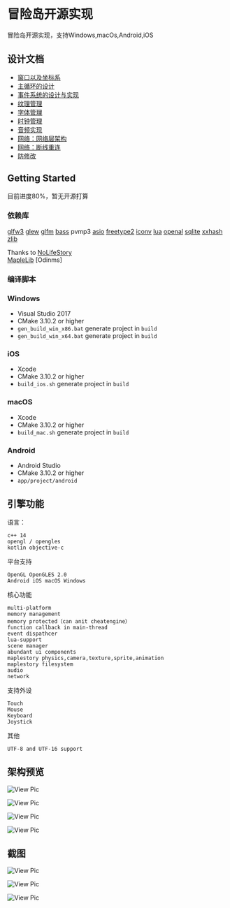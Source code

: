 # 冒险岛开源实现

冒险岛开源实现，支持Windows,macOs,Android,iOS

## 设计文档


* [窗口以及坐标系](./client/engine/窗口以及坐标系.md)
* [主循环的设计](./client/engine/主循环设计.md)
* [事件系统的设计与实现](./client/engine/事件系统的设计与实现.md)
* [纹理管理](./client/engine/纹理管理.md)
* [字体管理](./client/engine/字体管理.md)
* [时钟管理](./client/engine/时钟管理.md)
* [音频实现](./client/audio/跨平台Audio实现.md)
* [网络：网络层架构](./client/network/网络层的实现.md)
* [网络：断线重连](./client/network/reconnect.md)
* [防修改](./client/gameplay/防作弊.md)



## Getting Started

目前进度80%，暂无开源打算

### 依赖库

[glfw3](https://github.com/glfw/glfw) [glew](https://github.com/nigels-com/glew) [glfm](https://github.com/brackeen/glfm) [bass](http://www.un4seen.com/) pvmp3 [asio](http://think-async.com/Asio) [freetype2](https://www.freetype.org/) [iconv](http://www.gnu.org/software/libiconv/) [lua](http://www.lua.org/) [openal](www.openal.org/
) [sqlite](https://www.sqlite.org/) [xxhash](https://github.com/Cyan4973/xxHash) [zlib](www.zlib.net/
) 

Thanks to [NoLifeStory](https://github.com/NoLifeDev/NoLifeStory)  
 [MapleLib](https://github.com/haha01haha01/MapleLib)
 [Odinms]
 

### 编译脚本

### Windows
* Visual Studio 2017
* CMake 3.10.2 or higher
* `gen_build_win_x86.bat` generate project in `build`
* `gen_build_win_x64.bat` generate project in `build`

### iOS
* Xcode
* CMake 3.10.2 or higher
* `build_ios.sh` generate project in `build`

### macOS
* Xcode
* CMake 3.10.2 or higher
* `build_mac.sh` generate project in `build`

### Android
* Android Studio
* CMake 3.10.2 or higher
* `app/project/android`

## 引擎功能

语言：
```
c++ 14 
opengl / opengles
kotlin objective-c
```

平台支持
```
OpenGL OpenGLES 2.0
Android iOS macOS Windows
```

核心功能
```
multi-platform
memory management 
memory protected（can anit cheatengine）
function callback in main-thread
event dispathcer
lua-support 
scene manager
abundant ui components
maplestory physics,camera,texture,sprite,animation
maplestory filesystem
audio 
network
```

支持外设
```
Touch
Mouse
Keyboard
Joystick
```
其他
```
UTF-8 and UTF-16 support

```

## 架构预览

![View Pic](https://github.com/flwmxd/flwmxd.github.io/blob/master/img/1.png)

![View Pic](https://github.com/flwmxd/flwmxd.github.io/blob/master/img/audio.png)

![View Pic](https://github.com/flwmxd/flwmxd.github.io/blob/master/img/event.png)

![View Pic](https://github.com/flwmxd/flwmxd.github.io/blob/master/img/window.png)

## 截图

![View Pic](https://github.com/flwmxd/flwmxd.github.io/blob/master/img/login.jpg)

![View Pic](https://github.com/flwmxd/flwmxd.github.io/blob/master/img/charselect.jpg)

![View Pic](https://github.com/flwmxd/flwmxd.github.io/blob/master/img/game.jpg)




